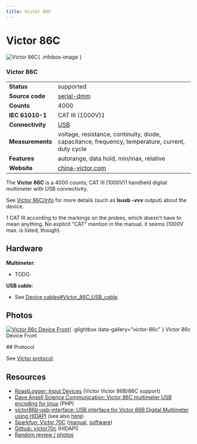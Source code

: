 ```yaml
---
title: Victor 86C
---
```


# Victor 86C

<div class="infobox" markdown>

![Victor 86C](./img/Victor_86c_device_front.png){ .infobox-image }

### Victor 86C

| | |
|---|---|
| **Status** | supported |
| **Source code** | [serial-dmm](https://github.com/OpenTraceLab/OpenTraceCapture/tree/main/src/hardware/serial-dmm) |
| **Counts** | 4000 |
| **IEC 61010-1** | CAT III (1000V)1 |
| **Connectivity** | [USB](https://sigrok.org/wiki/Device_cables#Victor_86C_USB_cable) |
| **Measurements** | voltage, resistance, continuity, diode, capacitance, frequency, temperature, current, duty cycle |
| **Features** | autorange, data hold, min/max, relative |
| **Website** | [china-victor.com](http://www.china-victor.com/english/en/product_data.aspx?ClassID=168&amp;ID=126) |

</div>

The **Victor 86C** is a 4000 counts, CAT III (1000V)1 handheld digital multimeter with USB connectivity.

See [Victor 86C/Info](https://sigrok.org/wiki/Victor_86C/Info) for more details (such as **lsusb -vvv** output) about the device.

1 CAT III according to the markings on the probes, which doesn't have to mean anything. No explicit "CAT" mention in the manual, it seems (1000V max. is listed, though).

## Hardware

**Multimeter**:

- TODO.

**USB cable**:

- See [Device cables#Victor_86C_USB_cable](https://sigrok.org/wiki/Device_cables#Victor_86C_USB_cable).

## Photos

<div class="photo-grid" markdown>

[![Victor 86c Device Front](./img/Victor_86c_device_front.png)](./img/Victor_86c_device_front.png "Victor 86c Device Front"){ .glightbox data-gallery="victor-86c" }
<span class="caption">Victor 86c Device Front</span>

</div>
## Protocol

See [Victor protocol](https://sigrok.org/wiki/Victor_protocol).

## Resources
- [RoastLogger: Input Devices](http://homepage.ntlworld.com/green_bean/coffee/roastlogger/dmmdetails.html) (Victor Victor 86B/86C support)
- [Dave Ansell Science Communication: Victor 86C multimeter USB encoding for linux](http://www.daveansell.co.uk/?q=node/44) (PHP)
- [victor86b-usb-interface: USB interface for Victor 86B Digital Multimeter using HIDAPI](https://code.google.com/p/victor86b-usb-interface/) (see also [here](http://www.codeproject.com/Articles/310547/USB-Digital-Multimeter-Driver-using-HIDAPI))
- [Sparkfun: Victor 70C](https://www.sparkfun.com/products/10892) ([manual](http://dlnmh9ip6v2uc.cloudfront.net/datasheets/Tools/601e-070c-000a.pdf), [software](http://dlnmh9ip6v2uc.cloudfront.net/datasheets/Tools/setup_70c_multi.rar))
- [Github: victor70c](https://github.com/mvneves/victor70c) (HIDAPI)
- [Random review / photos](http://translate.google.com/translate?hl=de&sl=zh-CN&tl=en&u=http%3A%2F%2Fmytes.blog.163.com%2Fblog%2Fstatic%2F24568310201163010029970%2F)

